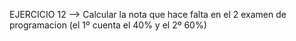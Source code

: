 EJERCICIO 12 --> Calcular la nota que hace falta en el 2 examen de programacion 
(el 1º cuenta el 40% y el 2º 60%)
